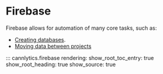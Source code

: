 # Firebase

Firebase allows for automation of many core tasks, such as:

- [Creating databases](https://firebase.google.com/docs/firestore/solutions/automate-database-create).
- [Moving data between projects](https://firebase.google.com/docs/firestore/manage-data/move-data)

::: cannlytics.firebase
    rendering:
      show_root_toc_entry: true
      show_root_heading: true
      show_source: true
